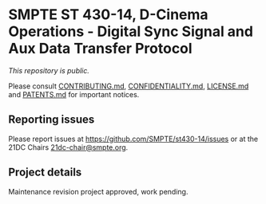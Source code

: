# SMPTE ST 430-14, D-Cinema Operations - Digital Sync Signal and Aux Data Transfer Protocol

_This repository is public._ 

Please consult [CONTRIBUTING.md](./CONTRIBUTING.md), [CONFIDENTIALITY.md](./CONFIDENTIALITY.md), [LICENSE.md](./LICENSE.md) and [PATENTS.md](./PATENTS.md) for important notices.

## Reporting issues

Please report issues at <https://github.com/SMPTE/st430-14/issues> or at the 21DC Chairs <21dc-chair@smpte.org>.

## Project details

Maintenance revision project approved, work pending.

